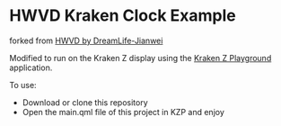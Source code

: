 # HWVD Kraken Clock Example
forked from [HWVD by DreamLife-Jianwei](https://github.com/DreamLife-Jianwei/HWVD)

Modified to run on the Kraken Z display using the [Kraken Z Playground](https://github.com/ProtozeFOSS/KrakenZPlayground) application.

To use:

- Download or clone this repository
- Open the main.qml file of this project in KZP and enjoy

